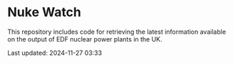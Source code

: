 # Nuke Watch

This repository includes code for retrieving the latest information available on the output of EDF nuclear power plants in the UK.

Last updated: 2024-11-27 03:33